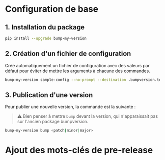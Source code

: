 # Configuration de base

## 1. Installation du package

```bash
pip install --upgrade bump-my-version
```

## 2. Création d'un fichier de configuration

Crée automatiquement un fichier de configuration avec des valeurs par défaut pour éviter de mettre les arguments
à chacune des commandes.

```bash
bump-my-version sample-config --no-prompt --destination .bumpversion.toml
```

## 3. Publication d'une version

Pour publier une nouvelle version, la commande est la suivante :

> ⚠️ Bien penser à mettre `bump` devant la version, qui n'apparaissait pas sur l'ancien package bumpversion.

```bash
bump-my-version bump <patch|minor|major>
```

# Ajout des mots-clés de pre-release

